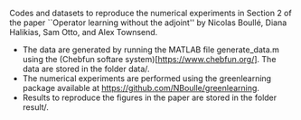 Codes and datasets to reproduce the numerical experiments in Section 2 of the paper ``Operator learning without the adjoint'' by Nicolas Boullé, Diana Halikias, Sam Otto, and Alex Townsend.

- The data are generated by running the MATLAB file generate_data.m using the (Chebfun softare system)[https://www.chebfun.org/]. The data are stored in the folder data/.
- The numerical experiments are performed using the greenlearning package available at https://github.com/NBoulle/greenlearning.
- Results to reproduce the figures in the paper are stored in the folder result/.
